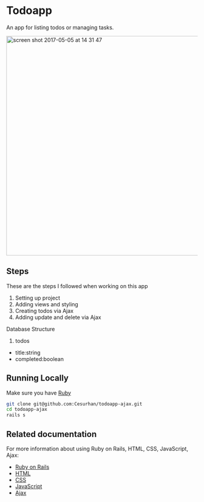# Todoapp

An app for listing todos or managing tasks.

<img width="578" alt="screen shot 2017-05-05 at 14 31 47" src="https://cloud.githubusercontent.com/assets/15831300/25745985/ac5c5112-31a1-11e7-9a36-5347863fe071.png">

## Steps

These are the steps I followed when working on this app

1. Setting up project
2. Adding views and styling
3. Creating todos via Ajax
4. Adding update and delete via Ajax

Database Structure

1. todos
  
  * title:string
  * completed:boolean
  
## Running Locally

Make sure you have [Ruby](https://www.ruby-lang.org/en)

```bash
git clone git@github.com:Cesurhan/todoapp-ajax.git
cd todoapp-ajax
rails s
```

## Related documentation

For more information about using Ruby on Rails, HTML, CSS, JavaScript, Ajax:

* [Ruby on Rails](http://guides.rubyonrails.org)
* [HTML](https://www.w3schools.com/tags)
* [CSS](https://www.w3schools.com/cssref)
* [JavaScript](https://developer.mozilla.org/en-US/docs/Web/JavaScript)
* [Ajax](https://developer.mozilla.org/en-US/docs/AJAX)
